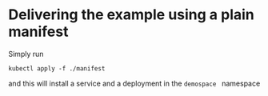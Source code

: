 # Delivering the example using a plain manifest

Simply run 

``` 
kubectl apply -f ./manifest
```

and this will install a service and a deployment in the ```demospace ``` namespace

